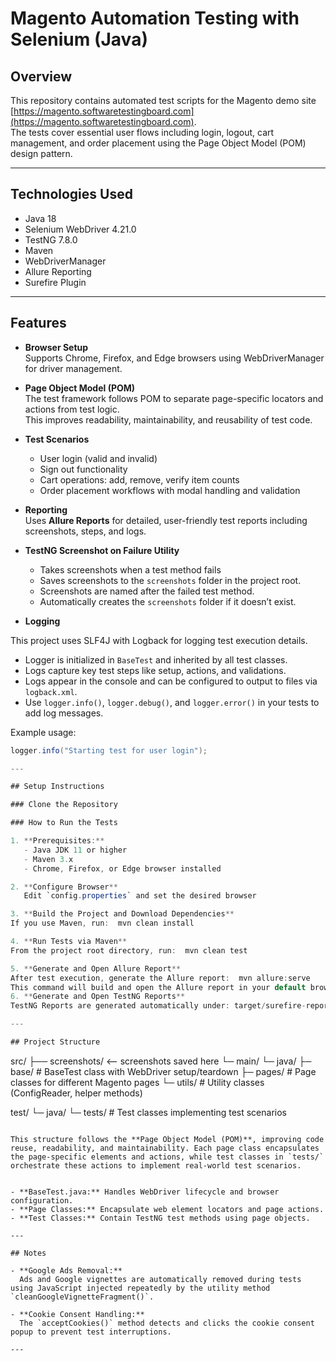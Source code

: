# Magento Automation Testing with Selenium (Java)

## Overview
This repository contains automated test scripts for the Magento demo site [https://magento.softwaretestingboard.com](https://magento.softwaretestingboard.com).  
The tests cover essential user flows including login, logout, cart management, and order placement using the Page Object Model (POM) design pattern.

---

## Technologies Used

- Java 18
- Selenium WebDriver 4.21.0
- TestNG 7.8.0
- Maven
- WebDriverManager
- Allure Reporting
- Surefire Plugin

---

## Features

- **Browser Setup**  
  Supports Chrome, Firefox, and Edge browsers using WebDriverManager for driver management.  

- **Page Object Model (POM)**  
  The test framework follows POM to separate page-specific locators and actions from test logic.  
  This improves readability, maintainability, and reusability of test code.

- **Test Scenarios**  
  - User login (valid and invalid)  
  - Sign out functionality  
  - Cart operations: add, remove, verify item counts  
  - Order placement workflows with modal handling and validation  

- **Reporting**  
  Uses **Allure Reports** for detailed, user-friendly test reports including screenshots, steps, and logs.

- **TestNG Screenshot on Failure Utility**
  - Takes screenshots when a test method fails
  - Saves screenshots to the `screenshots` folder in the project root.
  - Screenshots are named after the failed test method.
  - Automatically creates the `screenshots` folder if it doesn’t exist.
    
- **Logging** 

This project uses SLF4J with Logback for logging test execution details.

  - Logger is initialized in `BaseTest` and inherited by all test classes.
  - Logs capture key test steps like setup, actions, and validations.
  - Logs appear in the console and can be configured to output to files via `logback.xml`.
  - Use `logger.info()`, `logger.debug()`, and `logger.error()` in your tests to add log messages.

Example usage:

```java
logger.info("Starting test for user login");

---

## Setup Instructions

### Clone the Repository

### How to Run the Tests

1. **Prerequisites:**  
   - Java JDK 11 or higher  
   - Maven 3.x  
   - Chrome, Firefox, or Edge browser installed

2. **Configure Browser**  
   Edit `config.properties` and set the desired browser

3. **Build the Project and Download Dependencies**  
If you use Maven, run:  mvn clean install

4. **Run Tests via Maven**  
From the project root directory, run:  mvn clean test

5. **Generate and Open Allure Report**  
After test execution, generate the Allure report:  mvn allure:serve
This command will build and open the Allure report in your default browser.
6. **Generate and Open TestNG Reports**  
TestNG Reports are generated automatically under: target/surefire-reports/

---

## Project Structure

```
src/
 ├── screenshots/    <-- screenshots saved here 
 └─ main/
     └─ java/
         ├─ base/     # BaseTest class with WebDriver setup/teardown
         ├─ pages/    # Page classes for different Magento pages
         └─ utils/    # Utility classes (ConfigReader, helper methods)

test/
 └─ java/
     └─ tests/    # Test classes implementing test scenarios
```

This structure follows the **Page Object Model (POM)**, improving code reuse, readability, and maintainability. Each page class encapsulates the page-specific elements and actions, while test classes in `tests/` orchestrate these actions to implement real-world test scenarios.


- **BaseTest.java:** Handles WebDriver lifecycle and browser configuration.  
- **Page Classes:** Encapsulate web element locators and page actions.  
- **Test Classes:** Contain TestNG test methods using page objects.

---

## Notes

- **Google Ads Removal:**  
  Ads and Google vignettes are automatically removed during tests using JavaScript injected repeatedly by the utility method `cleanGoogleVignetteFragment()`.  

- **Cookie Consent Handling:**  
  The `acceptCookies()` method detects and clicks the cookie consent popup to prevent test interruptions.

---



